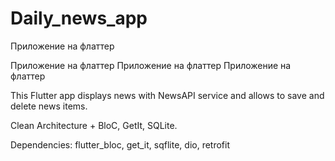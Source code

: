 # Daily_news_app

Приложение на флаттер

Приложение на флаттер
Приложение на флаттер
Приложение на флаттер

This Flutter app displays news with NewsAPI service and allows to save and delete news items.

<p>Clean Architecture + BloC, GetIt, SQLite.</p>
<p>Dependencies: flutter_bloc, get_it, sqflite, dio, retrofit</p>
